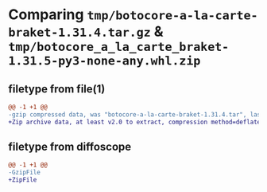 # Comparing `tmp/botocore-a-la-carte-braket-1.31.4.tar.gz` & `tmp/botocore_a_la_carte_braket-1.31.5-py3-none-any.whl.zip`

## filetype from file(1)

```diff
@@ -1 +1 @@
-gzip compressed data, was "botocore-a-la-carte-braket-1.31.4.tar", last modified: Tue Jul 18 01:55:03 2023, max compression
+Zip archive data, at least v2.0 to extract, compression method=deflate
```

## filetype from diffoscope

```diff
@@ -1 +1 @@
-GzipFile
+ZipFile
```

